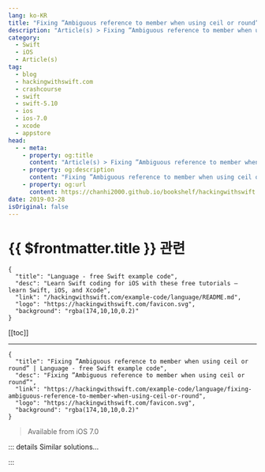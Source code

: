 ```yaml
---
lang: ko-KR
title: "Fixing ”Ambiguous reference to member when using ceil or round”"
description: "Article(s) > Fixing ”Ambiguous reference to member when using ceil or round”"
category:
  - Swift
  - iOS
  - Article(s)
tag: 
  - blog
  - hackingwithswift.com
  - crashcourse
  - swift
  - swift-5.10
  - ios
  - ios-7.0
  - xcode
  - appstore
head:
  - - meta:
    - property: og:title
      content: "Article(s) > Fixing ”Ambiguous reference to member when using ceil or round”"
    - property: og:description
      content: "Fixing ”Ambiguous reference to member when using ceil or round”"
    - property: og:url
      content: https://chanhi2000.github.io/bookshelf/hackingwithswift.com/example-code/language/fixing-ambiguous-reference-to-member-when-using-ceil-or-round.html
date: 2019-03-28
isOriginal: false
---
```


# {{ $frontmatter.title }} 관련

```component VPCard
{
  "title": "Language - free Swift example code",
  "desc": "Learn Swift coding for iOS with these free tutorials – learn Swift, iOS, and Xcode",
  "link": "/hackingwithswift.com/example-code/language/README.md",
  "logo": "https://hackingwithswift.com/favicon.svg",
  "background": "rgba(174,10,10,0.2)"
}
```

[[toc]]

---

```component VPCard
{
  "title": "Fixing ”Ambiguous reference to member when using ceil or round” | Language - free Swift example code",
  "desc": "Fixing ”Ambiguous reference to member when using ceil or round”",
  "link": "https://hackingwithswift.com/example-code/language/fixing-ambiguous-reference-to-member-when-using-ceil-or-round",
  "logo": "https://hackingwithswift.com/favicon.svg",
  "background": "rgba(174,10,10,0.2)"
}
```

> Available from iOS 7.0

<!-- TODO: 작성 -->

<!-- 
If you've ever come across the error message "No 'ceil' candidates produce the expected contextual result type 'Int'" – which can happen with calls to `ceil()`, `floor()`, and `round()` – it's usually down to Swift being unable to satisfy type requirements you have asked for.

Put simply, you might think calling `ceil()` rounds a floating-point number up to its nearest integer, but actually it doesn't return an integer at all: if you give it a `Float` it returns a `Float`, and if you give it a `Double` it returns a `Double`.

So, this code works because `c` ends up being a `Double`:

```swift
let a = 0.5
let c = ceil(a)
```

…whereas this code causes your exact issue because it tries to force a `Double` into an `Int` without a typecast:

```swift
let c: Int = ceil(a)
```

If you need `c` to be an integer, the solution is to convert the return value of `ceil()` to be an integer, like this:

```swift
let c = Int(ceil(a))
```

The same is true of the `floor()` and `round()` functions, so you'd need the same solution.

-->

::: details Similar solutions…

<!--
/example-code/uikit/fixing-failed-to-obtain-a-cell-from-its-datasource">Fixing "Failed to obtain a cell from its DataSource" 
/example-code/uikit/fixing-unable-to-dequeue-a-cell-with-identifier">Fixing "Unable to dequeue a cell with identifier" 
/example-code/language/fixing-class-viewcontroller-has-no-initializers">Fixing "Class ViewController has no initializers"</a>
-->

:::

